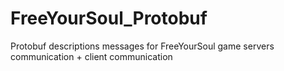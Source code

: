 # FreeYourSoul_Protobuf
Protobuf descriptions messages for FreeYourSoul game servers communication + client communication
